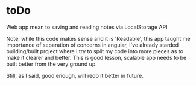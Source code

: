 # toDo
Web app mean to saving and reading notes via LocalStorage API

Note: while this code makes sense and it is 'Readable', this app taught me importance of separation of concerns in angular, I've already starded building/built project where I try to split my code into more pieces as to make it clearer and better. This is good lesson, scalable app needs to be built better from the very ground up.

Still, as I said, good enough, will redo it better in future.
